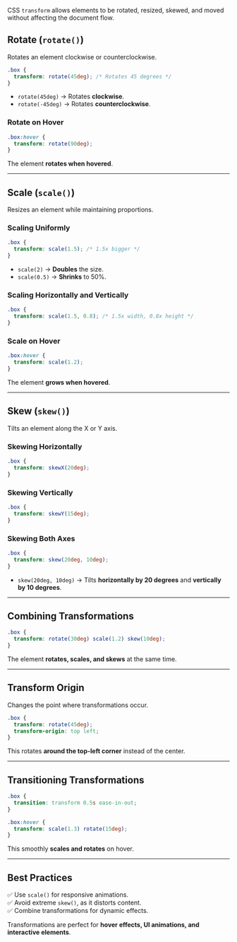 CSS `transform` allows elements to be rotated, resized, skewed, and moved without affecting the document flow.

## Rotate (`rotate()`)  
Rotates an element clockwise or counterclockwise.  
```css
.box {
  transform: rotate(45deg); /* Rotates 45 degrees */
}
```
- `rotate(45deg)` → Rotates **clockwise**.  
- `rotate(-45deg)` → Rotates **counterclockwise**.  

### Rotate on Hover  
```css
.box:hover {
  transform: rotate(90deg);
}
```
The element **rotates when hovered**.

---

## Scale (`scale()`)  
Resizes an element while maintaining proportions.  

### Scaling Uniformly  
```css
.box {
  transform: scale(1.5); /* 1.5x bigger */
}
```
- `scale(2)` → **Doubles** the size.  
- `scale(0.5)` → **Shrinks** to 50%.  

### Scaling Horizontally and Vertically  
```css
.box {
  transform: scale(1.5, 0.8); /* 1.5x width, 0.8x height */
}
```

### Scale on Hover  
```css
.box:hover {
  transform: scale(1.2);
}
```
The element **grows when hovered**.

---

## Skew (`skew()`)  
Tilts an element along the X or Y axis.  

### Skewing Horizontally  
```css
.box {
  transform: skewX(20deg);
}
```
### Skewing Vertically  
```css
.box {
  transform: skewY(15deg);
}
```
### Skewing Both Axes  
```css
.box {
  transform: skew(20deg, 10deg);
}
```
- `skew(20deg, 10deg)` → Tilts **horizontally by 20 degrees** and **vertically by 10 degrees**.  

---

## Combining Transformations  
```css
.box {
  transform: rotate(30deg) scale(1.2) skew(10deg);
}
```
The element **rotates, scales, and skews** at the same time.

---

## Transform Origin  
Changes the point where transformations occur.  
```css
.box {
  transform: rotate(45deg);
  transform-origin: top left;
}
```
This rotates **around the top-left corner** instead of the center.

---

## Transitioning Transformations  
```css
.box {
  transition: transform 0.5s ease-in-out;
}

.box:hover {
  transform: scale(1.3) rotate(15deg);
}
```
This smoothly **scales and rotates** on hover.

---

## Best Practices  
✅ Use `scale()` for responsive animations.  
✅ Avoid extreme `skew()`, as it distorts content.  
✅ Combine transformations for dynamic effects.  

Transformations are perfect for **hover effects, UI animations, and interactive elements**.